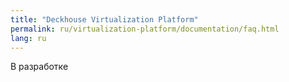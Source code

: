 ```yaml
---
title: "Deckhouse Virtualization Platform"
permalink: ru/virtualization-platform/documentation/faq.html
lang: ru
---
```


В разработке
